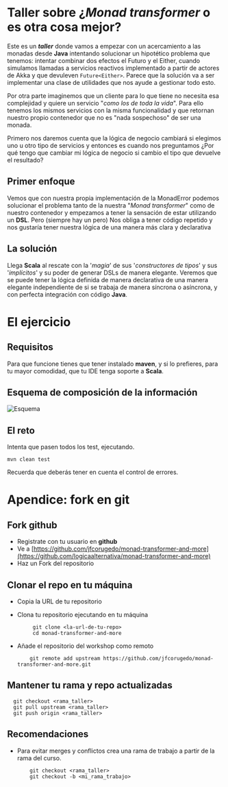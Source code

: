 ﻿# Taller sobre ¿_Monad transformer_ o es otra cosa mejor? #

Este es un _**taller**_ donde vamos a empezar con un acercamiento a las 
monadas desde **Java** intentando solucionar un hipotético problema que 
tenemos: intentar combinar dos efectos el Futuro y el Either, cuando 
simulamos llamadas a servicios reactivos implementado a partir de 
actores de Akka  y que devuleven `Future<Either>`. Parece que la 
solución va a ser implementar una clase de utilidades que nos ayude a 
gestionar todo esto.

Por otra parte imaginemos que un cliente para lo que tiene no necesita
esa complejidad y quiere un servicio "_como los de toda la vida_". Para 
ello tenemos los mismos servicios con la misma funcionalidad y que 
retornan nuestro propio contenedor que no es "nada sospechoso" de ser 
una monada.

Primero nos daremos cuenta que la lógica de negocio cambiará si 
elegimos uno u otro tipo de servicios y entonces es cuando nos 
preguntamos ¿Por qué tengo que cambiar mi lógica de negocio si cambio el
tipo que devuelve el resultado?


## Primer enfoque ##

Vemos que con nuestra propia implementación de la MonadError podemos 
solucionar el problema tanto de la nuestra "_Monad transformer_" como
de nuestro contenedor y empezamos a tener la sensación de estar
utilizando un **DSL**. Pero (siempre hay un pero) Nos obliga a tener 
código repetido y nos gustaría tener nuestra lógica de una manera
más clara y declarativa


## La solución ##

Llega **Scala** al rescate con la '_magia_' de sus '_constructores de 
tipos_' y sus '_implícitos_' y su poder de generar DSLs de manera 
elegante. Veremos que se puede tener la lógica definida de manera 
declarativa de una manera elegante independiente de si se trabaja de 
manera síncrona o asíncrona, y con perfecta integración con código 
**Java**.

# El ejercicio #

## Requisitos ##

Para que funcione tienes que tener instalado **maven**, y si lo 
prefieres, para tu mayor comodidad, que tu IDE tenga soporte a 
**Scala**.

## Esquema de composición de la información ##

![Esquema]( ./doc/secuence.plantuml.svg )

## El reto ##

Intenta que pasen todos los test, ejecutando.

```
mvn clean test
```

Recuerda que deberás tener en cuenta el control de errores.

# Apendice: fork en git

 ## Fork github
 - Registrate con tu usuario en **github** 
 - Ve a [https://github.com/jfcorugedo/monad-transformer-and-more](https://github.com/logicaalternativa/monad-transformer-and-more)
 - Haz un Fork del repositorio
 
 ## Clonar el repo en tu máquina
 - Copia la URL de tu repositorio  
 - Clona tu repositorio ejecutando en tu máquina
    
            git clone <la-url-de-tu-repo>
            cd monad-transformer-and-more
  
  - Añade el repositorio del workshop como remoto
  
            git remote add upstream https://github.com/jfcorugedo/monad-transformer-and-more.git
  
## Mantener tu rama y repo actualizadas
  
      git checkout <rama_taller>
      git pull upstream <rama_taller>
      git push origin <rama_taller>
  
## Recomendaciones
  
  - Para evitar merges y conflictos crea una rama de trabajo a partir de
    la rama del curso.
    
            git checkout <rama_taller>
            git checkout -b <mi_rama_trabajo>
    
  
    

